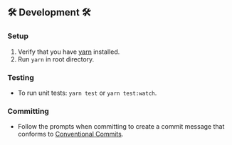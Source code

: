 ## 🛠 Development 🛠

### Setup
1. Verify that you have [yarn](https://yarnpkg.com/lang/en/docs/install) installed.
1. Run `yarn` in root directory.

### Testing
- To run unit tests: `yarn test` or `yarn test:watch`.

### Committing
- Follow the prompts when committing to create a commit message that conforms to [Conventional Commits](https://conventionalcommits.org).
